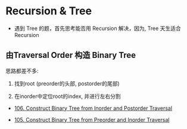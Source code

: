 # Recursion & Tree

* 遇到 Tree 的题，首先思考能否用 Recursion 解决，因为, Tree 天生适合 Recursion

## 由Traversal Order 构造 Binary Tree

思路都差不多:

1. 找到root (preorder的头部, postorder的尾部)

2. 在inorder中定位root的index, 并进行左右分割

* [106. Construct Binary Tree from Inorder and Postorder Traversal](https://leetcode.com/problems/construct-binary-tree-from-inorder-and-postorder-traversal/)

* [105. Construct Binary Tree from Preorder and Inorder Traversal](https://leetcode.com/problems/construct-binary-tree-from-preorder-and-inorder-traversal/)


